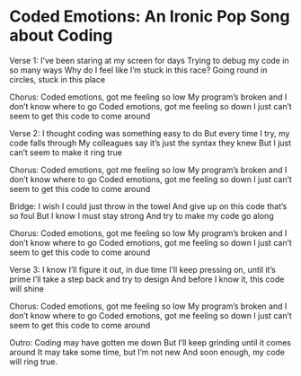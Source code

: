 # Coded Emotions: An Ironic Pop Song about Coding

Verse 1:
I’ve been staring at my screen for days
Trying to debug my code in so many ways
Why do I feel like I’m stuck in this race?
Going round in circles, stuck in this place

Chorus:
Coded emotions, got me feeling so low
My program’s broken and I don’t know where to go
Coded emotions, got me feeling so down
I just can’t seem to get this code to come around

Verse 2:
I thought coding was something easy to do
But every time I try, my code falls through
My colleagues say it’s just the syntax they knew
But I just can’t seem to make it ring true

Chorus:
Coded emotions, got me feeling so low
My program’s broken and I don’t know where to go
Coded emotions, got me feeling so down
I just can’t seem to get this code to come around

Bridge:
I wish I could just throw in the towel
And give up on this code that’s so foul
But I know I must stay strong
And try to make my code go along

Chorus:
Coded emotions, got me feeling so low
My program’s broken and I don’t know where to go
Coded emotions, got me feeling so down
I just can’t seem to get this code to come around

Verse 3:
I know I’ll figure it out, in due time
I’ll keep pressing on, until it’s prime
I’ll take a step back and try to design
And before I know it, this code will shine

Chorus:
Coded emotions, got me feeling so low
My program’s broken and I don’t know where to go
Coded emotions, got me feeling so down
I just can’t seem to get this code to come around

Outro:
Coding may have gotten me down
But I’ll keep grinding until it comes around
It may take some time, but I’m not new
And soon enough, my code will ring true.